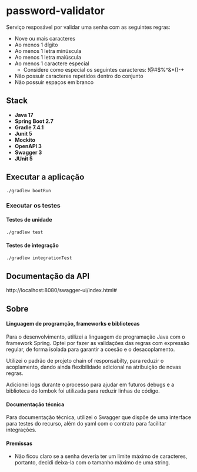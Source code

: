 # password-validator

Serviço resposável por validar uma senha com as seguintes regras:
- Nove ou mais caracteres
- Ao menos 1 dígito
- Ao menos 1 letra minúscula
- Ao menos 1 letra maiúscula
- Ao menos 1 caractere especial
    - Considere como especial os seguintes caracteres: !@#$%^&*()-+
- Não possuir caracteres repetidos dentro do conjunto
- Não possuir espaços em branco

## Stack

* **Java 17**
* **Spring Boot 2.7**
* **Gradle 7.4.1**
* **Junit 5**
* **Mockito**
* **OpenAPI 3**
* **Swagger 3**
* **JUnit 5**

## Executar a aplicação

```bash
./gradlew bootRun
```
### Executar os testes

#### Testes de unidade
```bash
./gradlew test
```
#### Testes de integração
```bash
./gradlew integrationTest
```

## Documentação da API

http://localhost:8080/swagger-ui/index.html#

## Sobre

#### Linguagem de programção, frameworks e bibliotecas
Para o desenvolvimento, utilizei a linguagem de programação Java com o framework Spring. Optei por fazer as validações das regras com expressão regular, de forma isolada para garantir a coesão e o desacoplamento. 

Utilizei o padrão de projeto chain of responsabilty, para reduzir o acoplamento, dando ainda flexibilidade adicional na atribuição de novas regras.

Adicionei logs durante o processo para ajudar em futuros debugs e a biblioteca do lombok foi utilizada para reduzir linhas de código.

#### Documentação técnica
Para documentação técnica, utilizei o Swagger que dispõe de uma interface para testes do recurso, além do yaml com o contrato para facilitar integrações.

#### Premissas
* Não ficou claro se a senha deveria ter um limite máximo de caracteres, portanto, decidi deixa-la com o tamanho máximo de uma string.
